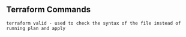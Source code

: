 ## Terraform Commands

```
terraform valid - used to check the syntax of the file instead of running plan and apply

```
